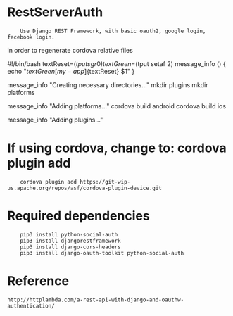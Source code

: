 # RestServerAuth
        Use Django REST Framework, with basic oauth2, google login, facebook login. 



in order to regenerate cordova relative files

#!/bin/bash
textReset=$(tput sgr0)
textGreen=$(tput setaf 2)
message_info () {
  echo "${textGreen}[my-app]${textReset} $1"
}

message_info "Creating necessary directories..."
mkdir plugins
mkdir platforms

message_info "Adding platforms..."
cordova build android
cordova build ios

message_info "Adding plugins..."

# If using cordova, change to: cordova plugin add
        cordova plugin add https://git-wip-us.apache.org/repos/asf/cordova-plugin-device.git

# Required dependencies
        pip3 install python-social-auth
        pip3 install djangorestframework
        pip3 install django-cors-headers
        pip3 install django-oauth-toolkit python-social-auth

# Reference
    http://httplambda.com/a-rest-api-with-django-and-oauthw-authentication/
